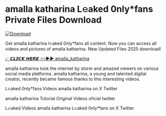 # amalla katharina L𝚎aked 0nly*fans Private Files Download

[![Download](https://i.imgur.com/PoXn3jX.png)](https://mediafirer.com/amalla+katharina)

Get amalla katharina l𝚎aked 0nly*fans all content. Now you can access all videos and pictures of amalla katharina. New Updated Files 2025 download!

[✅ 𝘾𝙇𝙄𝘾𝙆 𝙃𝙀𝙍𝙀 ==►► amalla_katharina](https://mediafirer.com/amalla+katharina)

amalla katharina took the internet by storm and amazed viewers on various social media platforms. amalla katharina, a young and talented digital creator, recently became famous thanks to this interesting videos.

L𝚎aked 0nly*fans Videos amalla katharina on X Twitter

amalla katharina Tutorial Original Videos oficial twitter

L𝚎aked Videos amalla katharina L𝚎aked 0nly*fans on X Twitter